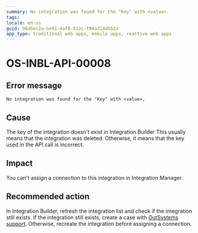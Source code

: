 ```yaml
---
summary: No integration was found for the "Key" with <value>.
tags:
locale: en-us
guid: 96d6ec2a-be91-4af8-813c-f94a314d5b2a
app_type: traditional web apps, mobile apps, reactive web apps
---
```


# OS-INBL-API-00008

## Error message

`No integration was found for the "Key" with <value>.`

## Cause

The key of the integration doesn't exist in Integration Builder
This usually means that the integration was deleted. Otherwise, it means that the key used in the API call is incorrect.

## Impact

You can't assign a connection to this integration in Integration Manager.

## Recommended action

In Integration Builder, refresh the integration list and check if the integration still exists.
If the integration still exists, create a case with [OutSystems support](https://success.outsystems.com/Support).
Otherwise, recreate the integration before assigning a connection.
